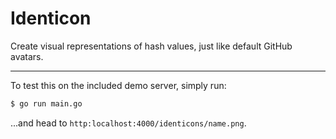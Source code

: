 # Identicon

Create visual representations of hash values, just like default GitHub avatars.

---

To test this on the included demo server, simply run:

```bash
$ go run main.go
```

...and head to `http:localhost:4000/identicons/name.png`.
